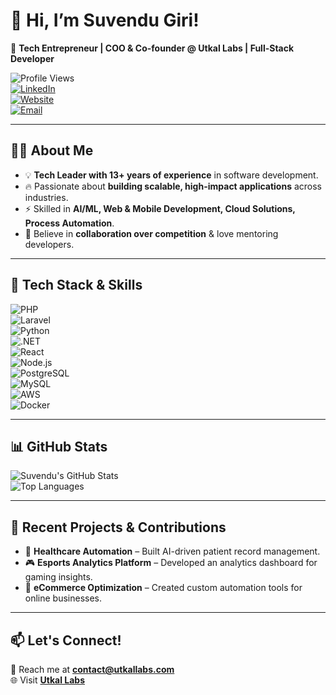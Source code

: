 # **👋 Hi, I’m Suvendu Giri!**  

🚀 **Tech Entrepreneur | COO & Co-founder @ Utkal Labs | Full-Stack Developer**  

![Profile Views](https://komarev.com/ghpvc/?username=suvendusgiri&label=Profile%20Views&color=blue&style=flat)  
[![LinkedIn](https://img.shields.io/badge/-LinkedIn-blue?style=flat-square&logo=linkedin)](https://www.linkedin.com/in/suvendusgiri/)  
[![Website](https://img.shields.io/badge/Website-UtkalLabs-brightgreen?style=flat-square&logo=googlechrome)](https://utkallabs.com)  
[![Email](https://img.shields.io/badge/Email-contact@utkallabs.com-red?style=flat-square&logo=gmail)](mailto:contact@utkallabs.com)  

---

## **👨‍💻 About Me**  

- 💡 **Tech Leader with 13+ years of experience** in software development.  
- 🔥 Passionate about **building scalable, high-impact applications** across industries.  
- ⚡ Skilled in **AI/ML, Web & Mobile Development, Cloud Solutions, Process Automation**.  
- 🤝 Believe in **collaboration over competition** & love mentoring developers.  

---

## **🔧 Tech Stack & Skills**  
![PHP](https://img.shields.io/badge/PHP-777BB4?style=for-the-badge&logo=php&logoColor=white)  
![Laravel](https://img.shields.io/badge/Laravel-FF2D20?style=for-the-badge&logo=laravel&logoColor=white)  
![Python](https://img.shields.io/badge/Python-3776AB?style=for-the-badge&logo=python&logoColor=white)  
![.NET](https://img.shields.io/badge/.NET-512BD4?style=for-the-badge&logo=dotnet&logoColor=white)  
![React](https://img.shields.io/badge/React-20232A?style=for-the-badge&logo=react&logoColor=61DAFB)  
![Node.js](https://img.shields.io/badge/Node.js-43853D?style=for-the-badge&logo=node.js&logoColor=white)  
![PostgreSQL](https://img.shields.io/badge/PostgreSQL-336791?style=for-the-badge&logo=postgresql&logoColor=white)  
![MySQL](https://img.shields.io/badge/MySQL-4479A1?style=for-the-badge&logo=mysql&logoColor=white)  
![AWS](https://img.shields.io/badge/AWS-FF9900?style=for-the-badge&logo=amazonaws&logoColor=white)  
![Docker](https://img.shields.io/badge/Docker-2496ED?style=for-the-badge&logo=docker&logoColor=white)  

---

## **📊 GitHub Stats**  
![Suvendu's GitHub Stats](https://github-readme-stats.vercel.app/api?username=suvendusgiri&show_icons=true&theme=radical)  
![Top Languages](https://github-readme-stats.vercel.app/api/top-langs/?username=suvendusgiri&layout=compact&theme=radical)  

---

## **🚀 Recent Projects & Contributions**  
- 🏥 **Healthcare Automation** – Built AI-driven patient record management.  
- 🎮 **Esports Analytics Platform** – Developed an analytics dashboard for gaming insights.  
- 🛒 **eCommerce Optimization** – Created custom automation tools for online businesses.  

---

## **📫 Let's Connect!**  
📩 Reach me at **[contact@utkallabs.com](mailto:contact@utkallabs.com)**  
🌐 Visit **[Utkal Labs](https://utkallabs.com)**  
